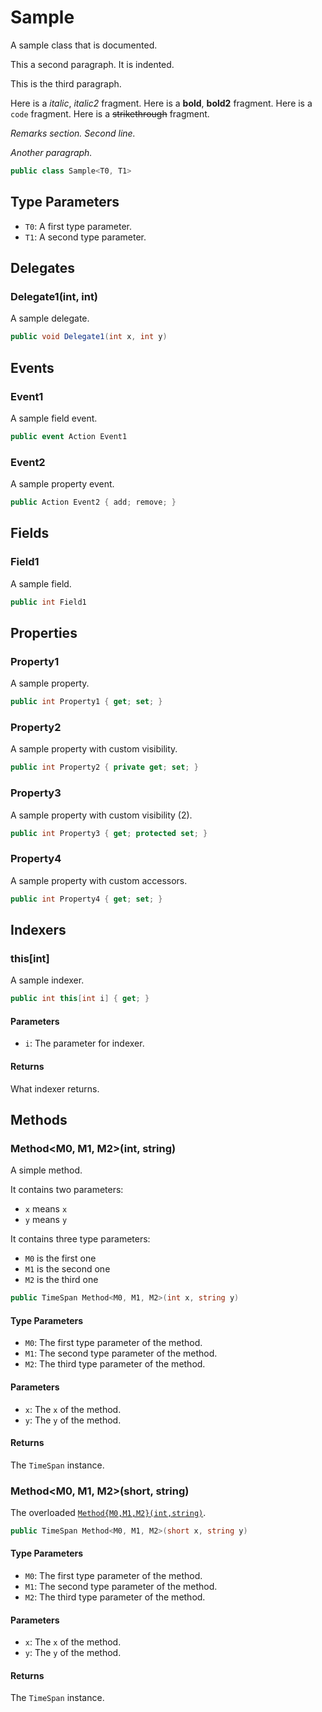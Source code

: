 # Sample
A sample class that is documented.

This a second paragraph.
It is indented.

This is the third paragraph.

Here is a _italic_, _italic2_ fragment.
Here is a **bold**, **bold2** fragment.
Here is a `code` fragment.
Here is a ~~strikethrough~~ fragment.

_Remarks section._
_Second line._

_Another paragraph._

```cs
public class Sample<T0, T1>
```

## Type Parameters
- `T0`: A first type parameter.
- `T1`: A second type parameter.

## Delegates
### Delegate1(int, int)
A sample delegate.

```cs
public void Delegate1(int x, int y)
```

## Events
### Event1
A sample field event.

```cs
public event Action Event1
```

### Event2
A sample property event.

```cs
public Action Event2 { add; remove; }
```

## Fields
### Field1
A sample field.

```cs
public int Field1
```

## Properties
### Property1
A sample property.

```cs
public int Property1 { get; set; }
```

### Property2
A sample property with custom visibility.

```cs
public int Property2 { private get; set; }
```

### Property3
A sample property with custom visibility (2).

```cs
public int Property3 { get; protected set; }
```

### Property4
A sample property with custom accessors.

```cs
public int Property4 { get; set; }
```

## Indexers
### this[int]
A sample indexer.

```cs
public int this[int i] { get; }
```

#### Parameters
- `i`: The parameter for indexer.

#### Returns
What indexer returns.

## Methods
### Method<M0, M1, M2>(int, string)
A simple method.

It contains two parameters:
- `x` means `x`
- `y` means `y`

It contains three type parameters:
- `M0` is the first one
- `M1` is the second one
- `M2` is the third one

```cs
public TimeSpan Method<M0, M1, M2>(int x, string y)
```

#### Type Parameters
- `M0`: The first type parameter of the method.
- `M1`: The second type parameter of the method.
- `M2`: The third type parameter of the method.

#### Parameters
- `x`: The `x` of the method.
- `y`: The `y` of the method.

#### Returns
The `TimeSpan` instance.

### Method<M0, M1, M2>(short, string)
The overloaded [`Method{M0,M1,M2}(int,string)`](./Method{M0,M1,M2}(int,string).md).

```cs
public TimeSpan Method<M0, M1, M2>(short x, string y)
```

#### Type Parameters
- `M0`: The first type parameter of the method.
- `M1`: The second type parameter of the method.
- `M2`: The third type parameter of the method.

#### Parameters
- `x`: The `x` of the method.
- `y`: The `y` of the method.

#### Returns
The `TimeSpan` instance.

